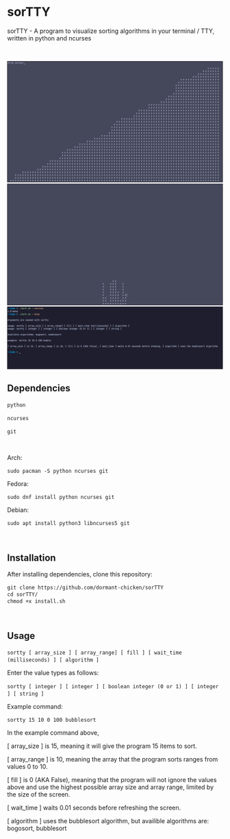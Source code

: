 # sorTTY
sorTTY - A program to visualize sorting algorithms in your terminal / TTY, written in python and ncurses

<br>

![bubblesort1](https://github.com/dormant-chicken/sorTTY/blob/main/assets/bubblesort1.png)
![bogosort1](https://github.com/dormant-chicken/sorTTY/blob/main/assets/bogosort1.png)
![sortty](https://github.com/dormant-chicken/sorTTY/blob/main/assets/sortty.png)

## Dependencies

`python`

`ncurses`

`git`

<br>

Arch:
```
sudo pacman -S python ncurses git
```

Fedora:
```
sudo dnf install python ncurses git
```

Debian:
```
sudo apt install python3 libncurses5 git
```

<br>

## Installation

After installing dependencies, clone this repository:
```
git clone https://github.com/dormant-chicken/sorTTY
cd sorTTY/
chmod +x install.sh
```

<br>

## Usage

`sortty [ array_size ] [ array_range] [ fill ] [ wait_time (milliseconds) ] [ algorithm ]`

Enter the value types as follows:

`sortty [ integer ] [ integer ] [ boolean integer (0 or 1) ] [ integer ] [ string ]`

Example command:

```
sortty 15 10 0 100 bubblesort
```

In the example command above,

[ array_size ] is 15, meaning it will give the program 15 items to sort.

[ array_range ] is 10, meaning the array that the program sorts ranges from values 0 to 10.

[ fill ] is 0 (AKA False), meaning that the program will not ignore the values above and use the highest possible array size and array range, limited by the size of the screen.

[ wait_time ] waits 0.01 seconds before refreshing the screen.

[ algorithm ] uses the bubblesort algorithm, but availible algorithms are: bogosort, bubblesort
